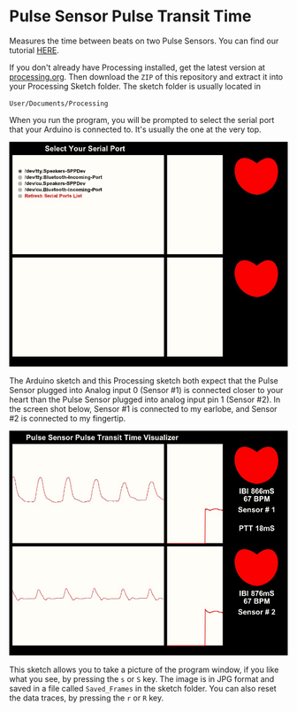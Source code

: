 # Pulse Sensor Pulse Transit Time
Measures the time between beats on two Pulse Sensors. You can find our tutorial [HERE](https://pulsesensor.com/pages/pulse-transit-time).

If you don't already have Processing installed, get the latest version at [processing.org](https://www.processing.org). Then download the `ZIP` of this repository and extract it into your Processing Sketch folder. The sketch folder is usually located in

	User/Documents/Processing

When you run the program, you will be prompted to select the serial port that your Arduino is connected to. It's usually the one at the very top.

![Select Your Serial Port](assets/PTT_selectPort.jpg)

The Arduino sketch and this Processing sketch both expect that the Pulse Sensor plugged into Analog input 0 (Sensor #1) is connected closer to your heart than the Pulse Sensor plugged into analog input pin 1 (Sensor #2). In the screen shot below, Sensor #1 is connected to my earlobe, and Sensor #2 is connected to my fingertip.


![PTT Screen Shot](assets/PTT_screenShot.jpg)

This sketch allows you to take a picture of the program window, if you like what you see, by pressing the `s` or `S` key. The image is in JPG format and saved in a file called `Saved_Frames` in the sketch folder. 
You can also reset the data traces, by pressing the `r` or `R` key.